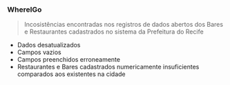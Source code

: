 ### WhereIGo
> Incosistências encontradas nos registros de dados abertos dos Bares e Restaurantes cadastrados no sistema da Prefeitura do Recife

- Dados desatualizados
- Campos vazios
- Campos preenchidos erroneamente
- Restaurantes e Bares cadastrados numericamente insuficientes comparados aos existentes na cidade
